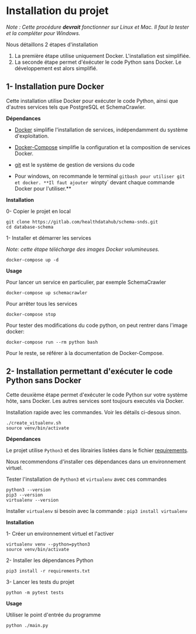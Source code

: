 # Installation du projet


*Note : Cette procédure **devrait** fonctionner sur Linux et Mac. Il faut la tester et la compléter pour Windows.*

Nous détaillons 2 étapes d'installation 

1. La première étape utilise uniquement Docker. L'installation est simplifiée.
2. La seconde étape permet d'éxécuter le code Python sans Docker. Le développement est alors simplifié. 

## 1- Installation pure Docker

Cette installation utilise Docker pour exécuter le code Python, 
ainsi que d'autres services tels que PostgreSQL et SchemaCrawler.

**Dépendances**

- [Docker](https://docs.docker.com/engine/installation/) 
simplifie l'installation de services, indépendamment du système d'exploitation. 

- [Docker-Compose](https://docs.docker.com/compose/install/) 
simplifie la configuration et la composition de services Docker.

- [git](https://git-scm.com/book/fr/v1/D%C3%A9marrage-rapide-Installation-de-Git)
est le système de gestion de versions du code

- Pour windows, on recommande le terminal `gitbash pour utiliser git et docker. **Il faut ajouter `winpty` devant chaque commande Docker pour l'utiliser.**


**Installation**

0- Copier le projet en local


    git clone https://gitlab.com/healthdatahub/schema-snds.git
    cd database-schema


1- Installer et démarrer les services

*Note: cette étape télécharge des images Docker volumineuses.*


    docker-compose up -d
    

**Usage**

Pour lancer un service en particulier, par exemple SchemaCrawler

    docker-compose up schemacrawler

Pour arrêter tous les services
    
    docker-compose stop

Pour tester des modifications du code python, on peut rentrer dans l'image docker:

    docker-compose run --rm python bash


Pour le reste, se référer à la documentation de Docker-Compose.

## 2- Installation permettant d'exécuter le code Python sans Docker

Cette deuxième étape permet d'exécuter le code Python sur votre système hôte, sans Docker.
Les autres services sont toujours executés via Docker.

Installation rapide avec les commandes. Voir les détails ci-desous sinon. 

    ./create_vitualenv.sh
    source venv/bin/activate

**Dépendances**

Le projet utilise `Python3` et des librairies listées dans le fichier [requirements](requirements.txt). 

Nous recommendons d'installer ces dépendances dans un environnement virtuel.

Tester l'installation de `Python3` et `virtualenv` avec ces commandes

    python3 --version
    pip3 --version
    virtualenv --version

Installer `virtualenv` si besoin avec la commande :  `pip3 install virtualenv`

**Installation**

1- Créer un environnement virtuel et l'activer


    virtualenv venv --python=python3
    source venv/bin/activate

2- Installer les dépendances Python 


    pip3 install -r requirements.txt

3- Lancer les tests du projet


    python -m pytest tests

**Usage**

Utiliser le point d'entrée du programme


    python ./main.py

